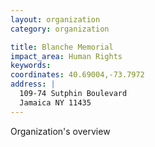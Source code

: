 ```yaml
---
layout: organization
category: organization

title: Blanche Memorial
impact_area: Human Rights
keywords: 
coordinates: 40.69004,-73.7972
address: |
  109-74 Sutphin Boulevard
  Jamaica NY 11435
---
```

Organization's overview
